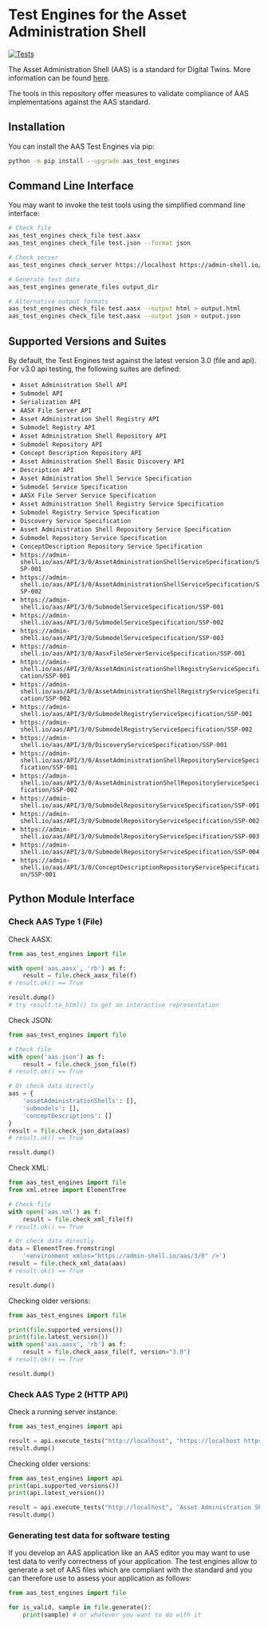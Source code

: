 # Test Engines for the Asset Administration Shell

[![Tests](https://github.com/admin-shell-io/aas-test-engines/actions/workflows/check.yml/badge.svg)](https://github.com/admin-shell-io/aas-test-engines/actions/workflows/check.yml)

The Asset Administration Shell (AAS) is a standard for Digital Twins.
More information can be found [here](https://industrialdigitaltwin.org/content-hub/downloads).

The tools in this repository offer measures to validate compliance of AAS implementations against the AAS standard.

## Installation

You can install the AAS Test Engines via pip:

```sh
python -m pip install --upgrade aas_test_engines
```

## Command Line Interface

You may want to invoke the test tools using the simplified command line interface:

```sh
# Check file
aas_test_engines check_file test.aasx
aas_test_engines check_file test.json --format json

# Check server
aas_test_engines check_server https://localhost https://admin-shell.io/aas/API/3/0/AssetAdministrationShellRepositoryServiceSpecification/SSP-002

# Generate test data
aas_test_engines generate_files output_dir

# Alternative output formats
aas_test_engines check_file test.aasx --output html > output.html
aas_test_engines check_file test.aasx --output json > output.json
```

## Supported Versions and Suites

By default, the Test Engines test against the latest version 3.0 (file and api).
For v3.0 api testing, the following suites are defined:

 - `Asset Administration Shell API`
 - `Submodel API`
 - `Serialization API`
 - `AASX File Server API`
 - `Asset Administration Shell Registry API`
 - `Submodel Registry API`
 - `Asset Administration Shell Repository API`
 - `Submodel Repository API`
 - `Concept Description Repository API`
 - `Asset Administration Shell Basic Discovery API`
 - `Description API`
 - `Asset Administration Shell Service Specification`
 - `Submodel Service Specification`
 - `AASX File Server Service Specification`
 - `Asset Administration Shell Registry Service Specification`
 - `Submodel Registry Service Specification`
 - `Discovery Service Specification`
 - `Asset Administration Shell Repository Service Specification`
 - `Submodel Repository Service Specification`
 - `ConceptDescription Repository Service Specification`
 - `https://admin-shell.io/aas/API/3/0/AssetAdministrationShellServiceSpecification/SSP-001`
 - `https://admin-shell.io/aas/API/3/0/AssetAdministrationShellServiceSpecification/SSP-002`
 - `https://admin-shell.io/aas/API/3/0/SubmodelServiceSpecification/SSP-001`
 - `https://admin-shell.io/aas/API/3/0/SubmodelServiceSpecification/SSP-002`
 - `https://admin-shell.io/aas/API/3/0/SubmodelServiceSpecification/SSP-003`
 - `https://admin-shell.io/aas/API/3/0/AasxFileServerServiceSpecification/SSP-001`
 - `https://admin-shell.io/aas/API/3/0/AssetAdministrationShellRegistryServiceSpecification/SSP-001`
 - `https://admin-shell.io/aas/API/3/0/AssetAdministrationShellRegistryServiceSpecification/SSP-002`
 - `https://admin-shell.io/aas/API/3/0/SubmodelRegistryServiceSpecification/SSP-001`
 - `https://admin-shell.io/aas/API/3/0/SubmodelRegistryServiceSpecification/SSP-002`
 - `https://admin-shell.io/aas/API/3/0/DiscoveryServiceSpecification/SSP-001`
 - `https://admin-shell.io/aas/API/3/0/AssetAdministrationShellRepositoryServiceSpecification/SSP-001`
 - `https://admin-shell.io/aas/API/3/0/AssetAdministrationShellRepositoryServiceSpecification/SSP-002`
 - `https://admin-shell.io/aas/API/3/0/SubmodelRepositoryServiceSpecification/SSP-001`
 - `https://admin-shell.io/aas/API/3/0/SubmodelRepositoryServiceSpecification/SSP-002`
 - `https://admin-shell.io/aas/API/3/0/SubmodelRepositoryServiceSpecification/SSP-003`
 - `https://admin-shell.io/aas/API/3/0/SubmodelRepositoryServiceSpecification/SSP-004`
 - `https://admin-shell.io/aas/API/3/0/ConceptDescriptionRepositoryServiceSpecification/SSP-001`
 
## Python Module Interface

### Check AAS Type 1 (File)

Check AASX:

```python
from aas_test_engines import file

with open('aas.aasx', 'rb') as f:
    result = file.check_aasx_file(f)
# result.ok() == True

result.dump()
# try result.to_html() to get an interactive representation
```

Check JSON:

```python
from aas_test_engines import file

# Check file
with open('aas.json') as f:
    result = file.check_json_file(f)
# result.ok() == True

# Or check data directly
aas = {
    'assetAdministrationShells': [],
    'submodels': [],
    'conceptDescriptions': []
}
result = file.check_json_data(aas)
# result.ok() == True

result.dump()
```

Check XML:

```python
from aas_test_engines import file
from xml.etree import ElementTree

# Check file
with open('aas.xml') as f:
    result = file.check_xml_file(f)
# result.ok() == True

# Or check data directly
data = ElementTree.fromstring(
    '<environment xmlns="https://admin-shell.io/aas/3/0" />')
result = file.check_xml_data(aas)
# result.ok() == True

result.dump()
```

Checking older versions:

```python
from aas_test_engines import file

print(file.supported_versions())
print(file.latest_version())
with open('aas.aasx', 'rb') as f:
    result = file.check_aasx_file(f, version="3.0")
# result.ok() == True

result.dump()
```

### Check AAS Type 2 (HTTP API)

Check a running server instance:

```python
from aas_test_engines import api

result = api.execute_tests("http://localhost", "https://localhost https://admin-shell.io/aas/API/3/0/AssetAdministrationShellRepositoryServiceSpecification/SSP-002")
result.dump()
```

Checking older versions:

```python
from aas_test_engines import api
print(api.supported_versions())
print(api.latest_version())

result = api.execute_tests("http://localhost", 'Asset Administration Shell API', version="3.0")
result.dump()
```

### Generating test data for software testing

If you develop an AAS application like an AAS editor you may want to use test data to verify correctness of your application.
The test engines allow to generate a set of AAS files which are compliant with the standard and you can therefore use to assess your application as follows:

```python
from aas_test_engines import file

for is_valid, sample in file.generate():
    print(sample) # or whatever you want to do with it
```
